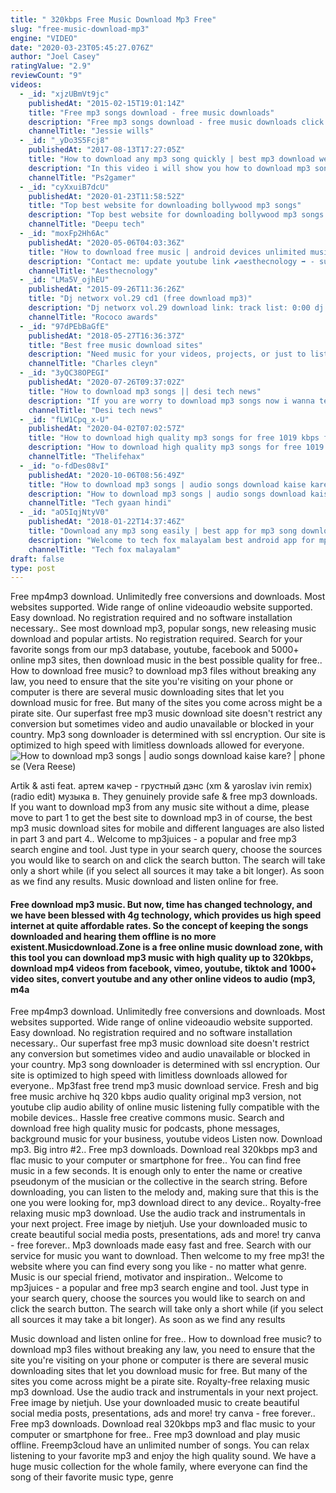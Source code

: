 ```yaml
---
title: " 320kbps Free Music Download Mp3 Free"
slug: "free-music-download-mp3"
engine: "VIDEO"
date: "2020-03-23T05:45:27.076Z"
author: "Joel Casey"
ratingValue: "2.9"
reviewCount: "9"
videos:
  - _id: "xjzUBmVt9jc"
    publishedAt: "2015-02-15T19:01:14Z"
    title: "Free mp3 songs download - free music downloads"
    description: "Free mp3 songs download - free music downloads click this to get started now download free music! mp3 without registering. Mp3 download"
    channelTitle: "Jessie wills"
  - _id: "_yDo3S5Fcj8"
    publishedAt: "2017-08-13T17:27:05Z"
    title: "How to download any mp3 song quickly | best mp3 download website |"
    description: "In this video i will show you how to download mp3 song quickly from best mp3 download website. For all playstation 2 games cheats, hacks, tricks and"
    channelTitle: "Ps2gamer"
  - _id: "cyXxuiB7dcU"
    publishedAt: "2020-01-23T11:58:52Z"
    title: "Top best website for downloading bollywood mp3 songs"
    description: "Top best website for downloading bollywood mp3 songs namaskaar dosto deepu tech me aapka swagat hai share support and subscribe dosto aap"
    channelTitle: "Deepu tech"
  - _id: "moxFp2Hh6Ac"
    publishedAt: "2020-05-06T04:03:36Z"
    title: "How to download free music | android devices unlimited music download app"
    description: "Contact me: update youtube link ✔️️aesthecnology ➡️ - subscribe my youtube channel - click"
    channelTitle: "Aesthecnology"
  - _id: "LMa5V_ojhEU"
    publishedAt: "2015-09-26T11:36:26Z"
    title: "Dj networx vol.29 cd1 (free download mp3)"
    description: "Dj networx vol.29 download link: track list: 0:00 dj millo &amp; dj bony - emergency 4:44 bangboy vs. Hansebanger - kiezstyle"
    channelTitle: "Rococo awards"
  - _id: "97dPEbBaGfE"
    publishedAt: "2018-05-27T16:36:37Z"
    title: "Best free music download sites"
    description: "Need music for your videos, projects, or just to listen to? here is a free 30 day trial on epidemic sound⬇️ hope"
    channelTitle: "Charles cleyn"
  - _id: "3yQC38OPEGI"
    publishedAt: "2020-07-26T09:37:02Z"
    title: "How to download mp3 songs || desi tech news"
    description: "If you are worry to download mp3 songs now i wanna tell you how to download free mp3 songs on android? mp3 download. You can download mp3 music"
    channelTitle: "Desi tech news"
  - _id: "fLW1Cpq_x-U"
    publishedAt: "2020-04-02T07:02:57Z"
    title: "How to download high quality mp3 songs for free 1019 kbps flac insane quality"
    description: "How to download high quality mp3 songs for free 1019 kbps. Today in this video i have shown you guys how to download high quality mp3 songs for free."
    channelTitle: "Thelifehax"
  - _id: "o-fdDes08vI"
    publishedAt: "2020-10-06T08:56:49Z"
    title: "How to download mp3 songs | audio songs download kaise kare? | phone se"
    description: "How to download mp3 songs | audio songs download kaise kare? | phone se namaskar dosto, mera naam hai kaushik tiwari aur aap dekh hai tech"
    channelTitle: "Tech gyaan hindi"
  - _id: "aO5IqjNtyV0"
    publishedAt: "2018-01-22T14:37:46Z"
    title: "Download any mp3 song easily | best app for mp3 song download"
    description: "Welcome to tech fox malayalam best android app for mp3 song download nb : വീഡിയോയിൽ പറഞ്ഞിരിക്കുന്നവ ഡൗൺലോഡ്"
    channelTitle: "Tech fox malayalam"
draft: false
type: post
---
```


Free mp4mp3 download. Unlimitedly free conversions and downloads. Most websites supported. Wide range of online videoaudio website supported. Easy download. No registration required and no software installation necessary.. See most download mp3, popular songs, new releasing music download and popular artists. No registration required. Search for your favorite songs from our mp3 database, youtube, facebook and 5000+ online mp3 sites, then download music in the best possible quality for free.. How to download free music? to download mp3 files without breaking any law, you need to ensure that the site you&#39;re visiting on your phone or computer is there are several music downloading sites that let you download music for free. But many of the sites you come across might be a pirate site. Our superfast free mp3 music download site doesn&#39;t restrict any conversion but sometimes video and audio unavailable or blocked in your country. Mp3 song downloader is determined with ssl encryption. Our site is optimized to high speed with limitless downloads allowed for everyone.
![How to download mp3 songs | audio songs download kaise kare? | phone se (Vera Reese)](https://i.ytimg.com/vi/o-fdDes08vI/hqdefault.jpg "How to download mp3 songs | audio songs download kaise kare? | phone se (Walter Newton)")

Artik &amp; asti feat. артем качер - грустный дэнс (xm &amp; yaroslav ivin remix) (radio edit) музыка в. They genuinely provide safe &amp; free mp3 downloads. If you want to download mp3 from any music site without a dime, please move to part 1 to get the best site to download mp3 in of course, the best mp3 music download sites for mobile and different languages are also listed in part 3 and part 4.. Welcome to mp3juices - a popular and free mp3 search engine and tool. Just type in your search query, choose the sources you would like to search on and click the search button. The search will take only a short while (if you select all sources it may take a bit longer). As soon as we find any results. Music download and listen online for free.
<!--inArticleAds-->

<!--galleryOne-->

#### Free download mp3 music. But now, time has changed technology, and we have been blessed with 4g technology, which provides us high speed internet at quite affordable rates. So the concept of keeping the songs downloaded and hearing them offline is no more existent.Musicdownload.Zone is a free online music download zone, with this tool you can download mp3 music with high quality up to 320kbps, download mp4 videos from facebook, vimeo, youtube, tiktok and 1000+ video sites, convert youtube and any other online videos to audio (mp3, m4a
<!--inArticleAds-->

<!--galleryTwo-->

Free mp4mp3 download. Unlimitedly free conversions and downloads. Most websites supported. Wide range of online videoaudio website supported. Easy download. No registration required and no software installation necessary.. Our superfast free mp3 music download site doesn&#39;t restrict any conversion but sometimes video and audio unavailable or blocked in your country. Mp3 song downloader is determined with ssl encryption. Our site is optimized to high speed with limitless downloads allowed for everyone.. Mp3fast free trend mp3 music download service. Fresh and big free music archive hq 320 kbps audio quality original mp3 version, not youtube clip audio ability of online music listening fully compatible with the mobile devices.. Hassle free creative commons music. Search and download free high quality music for podcasts, phone messages, background music for your business, youtube videos Listen now. Download mp3. Big intro #2.. Free mp3 downloads. Download real 320kbps mp3 and flac music to your computer or smartphone for free.. You can find free music in a few seconds. It is enough only to enter the name or creative pseudonym of the musician or the collective in the search string. Before downloading, you can listen to the melody and, making sure that this is the one you were looking for, mp3 download direct to any device.. Royalty-free relaxing music mp3 download. Use the audio track and instrumentals in your next project. Free image by nietjuh. Use your downloaded music to create beautiful social media posts, presentations, ads and more! try canva - free forever.. Mp3 downloads made easy fast and free. Search with our service for music you want to download. Then welcome to my free mp3! the website where you can find every song you like - no matter what genre. Music is our special friend, motivator and inspiration.. Welcome to mp3juices - a popular and free mp3 search engine and tool. Just type in your search query, choose the sources you would like to search on and click the search button. The search will take only a short while (if you select all sources it may take a bit longer). As soon as we find any results
<!--galleryThree-->

Music download and listen online for free.. How to download free music? to download mp3 files without breaking any law, you need to ensure that the site you&#39;re visiting on your phone or computer is there are several music downloading sites that let you download music for free. But many of the sites you come across might be a pirate site. Royalty-free relaxing music mp3 download. Use the audio track and instrumentals in your next project. Free image by nietjuh. Use your downloaded music to create beautiful social media posts, presentations, ads and more! try canva - free forever.. Free mp3 downloads. Download real 320kbps mp3 and flac music to your computer or smartphone for free.. Free mp3 download and play music offline. Freemp3cloud have an unlimited number of songs. You can relax listening to your favorite mp3 and enjoy the high quality sound. We have a huge music collection for the whole family, where everyone can find the song of their favorite music type, genre